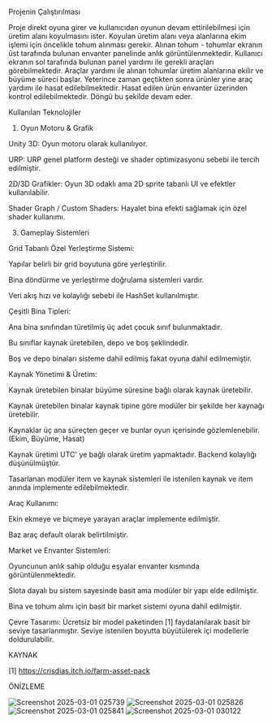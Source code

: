 Projenin Çalıştırılması

Proje direkt oyuna girer ve kullanıcıdan oyunun devam ettirilebilmesi için üretim alanı koyulmasını ister.
Koyulan üretim alanı veya alanlarına ekim işlemi için öncelikle tohum alınması gerekir.
Alınan tohum - tohumlar ekranın üst tarafında bulunan envanter panelinde anlık görüntülenmektedir.
Kullanıcı ekranın sol tarafında bulunan panel yardımı ile gerekli araçları görebilmektedir.
Araçlar yardımı ile alınan tohumlar üretim alanlarına ekilir ve büyüme süreci başlar.
Yeterince zaman geçtikten sonra ürünler yine araç yardımı ile hasat edilebilmektedir.
Hasat edilen ürün envanter üzerinden kontrol edilebilmektedir.
Döngü bu şekilde devam eder.


Kullanılan Teknolojiler



1. Oyun Motoru & Grafik

Unity 3D: Oyun motoru olarak kullanılıyor.

URP: URP genel platform desteği ve shader optimizasyonu sebebi ile tercih edilmiştir.

2D/3D Grafikler: Oyun 3D odaklı ama 2D sprite tabanlı UI ve efektler kullanılabilir.

Shader Graph / Custom Shaders: Hayalet bina efekti sağlamak için özel shader kullanımı.


3. Gameplay Sistemleri

Grid Tabanlı Özel Yerleştirme Sistemi:

Yapılar belirli bir grid boyutuna göre yerleştirilir.

Bina döndürme ve yerleştirme doğrulama sistemleri vardır.

Veri akış hızı ve kolaylığı sebebi ile HashSet kullanılmıştır.


Çeşitli Bina Tipleri:

Ana bina sınıfından türetilmiş üç adet çocuk sınıf bulunmaktadır.

Bu sınıflar kaynak üretebilen, depo ve boş şeklindedir.

Boş ve depo binaları sisteme dahil edilmiş fakat oyuna dahil edilmemiştir.


Kaynak Yönetimi & Üretim:

Kaynak üretebilen binalar büyüme süresine bağlı olarak kaynak üretebilir.

Kaynak üretebilen binalar kaynak tipine göre modüler bir şekilde her kaynağı üretebilir.

Kaynaklar üç ana süreçten geçer ve bunlar oyun içerisinde gözlemlenebilir. (Ekim, Büyüme, Hasat)

Kaynak üretimi UTC' ye bağlı olarak üretim yapmaktadır. Backend kolaylığı düşünülmüştür.

Tasarlanan modüler item ve kaynak sistemleri ile istenilen kaynak ve item anında implemente edilebilmektedir.


Araç Kullanımı:

Ekin ekmeye ve biçmeye yarayan araçlar implemente edilmiştir.

Baz araç default olarak belirtilmiştir.


Market ve Envanter Sistemleri:

Oyuncunun anlık sahip olduğu eşyalar envanter kısmında görüntülenmektedir.

Slota dayalı bu sistem sayesinde basit ama modüler bir yapı elde edilmiştir.

Bina ve tohum alımı için basit bir market sistemi oyuna dahil edilmiştir.

Çevre Tasarımı:
Ücretsiz bir model paketinden [1] faydalanılarak basit bir seviye tasarlanmıştır.
Seviye istenilen boyutta büyütülerek içi modellerle doldurulabilir.

KAYNAK

[1] https://crisdias.itch.io/farm-asset-pack

ÖNİZLEME

![Screenshot 2025-03-01 025739](https://github.com/user-attachments/assets/bd7ed43b-03c3-4dd8-bd21-d30b99ff5c23)
![Screenshot 2025-03-01 025826](https://github.com/user-attachments/assets/b9fa5ccd-562a-4c35-98d4-292699d90943)
![Screenshot 2025-03-01 025841](https://github.com/user-attachments/assets/98bf1eec-a48c-475a-8e83-c73a6168d561)
![Screenshot 2025-03-01 030122](https://github.com/user-attachments/assets/3a648c76-d4f7-4ac8-9573-cb5823ee53d2)

